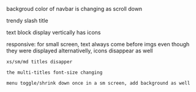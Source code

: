 backgroud color of navbar is changing as scroll down

trendy slash title

text block display vertically
has icons


responsive:
    for small screen, text always come before imgs even though they were displayed alternativelly, icons disappear as well

    xs/sm/md titles disapper

    the multi-titles font-size changing

    menu toggle/shrink down once in a sm screen, add background as well